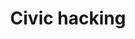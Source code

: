 ---
title: Civic hacking
description: "Civic hacking on GovFresh."
icon: "fa-solid fa-code"
img-og: civic-hacking-og.png
img-alt: ""
redirect_from:
  - /civic-hacking
---